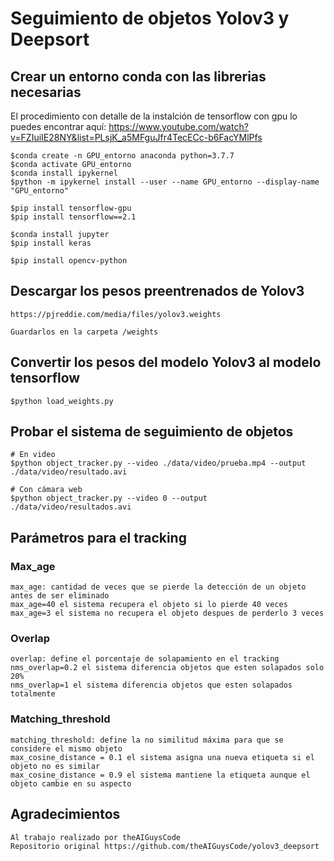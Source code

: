 # Seguimiento de objetos Yolov3 y Deepsort

## Crear un entorno conda con las librerias necesarias

  El procedimiento con detalle de la instalción de tensorflow con gpu lo puedes encontrar aquí: https://www.youtube.com/watch?v=FZIuiIE28NY&list=PLsjK_a5MFguJfr4TecECc-b6FacYMlPfs
  
    $conda create -n GPU_entorno anaconda python=3.7.7
    $conda activate GPU_entorno
    $conda install ipykernel
    $python -m ipykernel install --user --name GPU_entorno --display-name "GPU_entorno"
    
    $pip install tensorflow-gpu
    $pip install tensorflow==2.1
    
    $conda install jupyter
    $pip install keras
    
    $pip install opencv-python
  
## Descargar los pesos preentrenados de Yolov3

    https://pjreddie.com/media/files/yolov3.weights
  
    Guardarlos en la carpeta /weights
  
## Convertir los pesos del modelo Yolov3 al modelo tensorflow

    $python load_weights.py
    
## Probar el sistema de seguimiento de objetos

    # En video
    $python object_tracker.py --video ./data/video/prueba.mp4 --output ./data/video/resultado.avi
    
    # Con cámara web
    $python object_tracker.py --video 0 --output ./data/video/resultados.avi
    
## Parámetros para el tracking

### Max_age

    max_age: cantidad de veces que se pierde la detección de un objeto antes de ser eliminado
    max_age=40 el sistema recupera el objeto si lo pierde 40 veces
    max_age=3 el sistema no recupera el objeto despues de perderlo 3 veces
 
### Overlap
    overlap: define el porcentaje de solapamiento en el tracking
    nms_overlap=0.2 el sistema diferencia objetos que esten solapados solo 20%
    nms_overlap=1 el sistema diferencia objetos que esten solapados totalmente

### Matching_threshold
    matching_threshold: define la no similitud máxima para que se considere el mismo objeto
    max_cosine_distance = 0.1 el sistema asigna una nueva etiqueta si el objeto no es similar
    max_cosine_distance = 0.9 el sistema mantiene la etiqueta aunque el objeto cambie en su aspecto
    
 ## Agradecimientos
 
    Al trabajo realizado por theAIGuysCode
    Repositorio original https://github.com/theAIGuysCode/yolov3_deepsort
    
